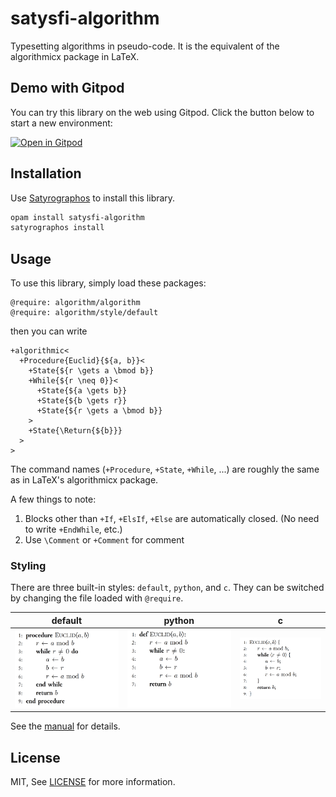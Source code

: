 # satysfi-algorithm

Typesetting algorithms in pseudo-code. It is the equivalent of the algorithmicx package in LaTeX.

## Demo with Gitpod

You can try this library on the web using Gitpod. Click the button below to start a new environment:

[![Open in Gitpod](https://gitpod.io/button/open-in-gitpod.svg)](https://gitpod.io/#https://github.com/pickoba/satysfi-algorithm/blob/main/doc/manual.saty)

## Installation

Use [Satyrographos](https://github.com/na4zagin3/satyrographos) to install this library.

```sh
opam install satysfi-algorithm
satyrographos install
```

## Usage

To use this library, simply load these packages:

```satysfi
@require: algorithm/algorithm
@require: algorithm/style/default
```

then you can write

```satysfi
+algorithmic<
  +Procedure{Euclid}{${a, b}}<
    +State{${r \gets a \bmod b}}
    +While{${r \neq 0}}<
      +State{${a \gets b}}
      +State{${b \gets r}}
      +State{${r \gets a \bmod b}}
    >
    +State{\Return{${b}}}
  >
>
```

The command names (`+Procedure`, `+State`, `+While`, ...) are roughly the same as in LaTeX's algorithmicx package.

A few things to note:

1. Blocks other than `+If`, `+ElsIf`, `+Else` are automatically closed. (No need to write `+EndWhile`, etc.)
2. Use `\Comment` or `+Comment` for comment

### Styling

There are three built-in styles: `default`, `python`, and `c`. They can be switched by changing the file loaded with `@require`.

| default | python | c |
|:-------:|:------:|:-:|
|![euclid default](media/euclid-default.png)|![euclid python](media/euclid-python.png)|![euclid c](media/euclid-c.png)|

See the [manual](doc/manual.pdf) for details.

## License

MIT, See [LICENSE](./LICENSE) for more information.
